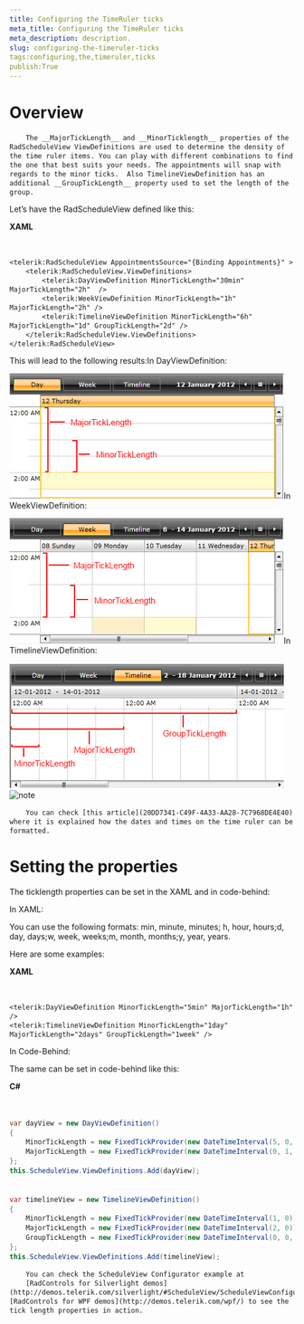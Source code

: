 ```yaml
---
title: Configuring the TimeRuler ticks
meta_title: Configuring the TimeRuler ticks
meta_description: description.
slug: configuring-the-timeruler-ticks
tags:configuring,the,timeruler,ticks
publish:True
---
```



# Overview


        The __MajorTickLength__ and __MinorTicklength__ properties of the RadScheduleView ViewDefinitions are used to determine the density of the time ruler items. You can play with different combinations to find the one that best suits your needs. The appointments will snap with regards to the minor ticks.  Also TimelineViewDefinition has an additional __GroupTickLength__ property used to set the length of the group. 
        

Let’s have the RadScheduleView defined like this:




 __XAML__
    

```XAML


<telerik:RadScheduleView AppointmentsSource="{Binding Appointments}" >
	<telerik:RadScheduleView.ViewDefinitions>
		<telerik:DayViewDefinition MinorTickLength="30min" MajorTickLength="2h"  />
		<telerik:WeekViewDefinition MinorTickLength="1h" MajorTickLength="2h" />
		<telerik:TimelineViewDefinition MinorTickLength="6h" MajorTickLength="1d" GroupTickLength="2d" />
	</telerik:RadScheduleView.ViewDefinitions>
</telerik:RadScheduleView>

```



This will lead to the following results:In DayViewDefinition:
    	

![radscheduleview features timeruler day View](images\radscheduleview_features_timeruler_dayView.png)In WeekViewDefinition:
    	

![radscheduleview features timeruler week View](images\radscheduleview_features_timeruler_weekView.png)In TimelineViewDefinition:

![radscheduleview features timeruler timeline View](images\radscheduleview_features_timeruler_timelineView.png)
    ![note](note.jpg)
    	


    	You can check [this article](20DD7341-C49F-4A33-AA28-7C7968DE4E40) where it is explained how the dates and times on the time ruler can be formatted.
    	

# Setting the properties

The ticklength properties can be set in the XAML and in code-behind:

In XAML:
       

You can use the following formats:
       min,  minute, minutes; h, hour, hours;d, day, days;w, week, weeks;m, month, months;y, year, years.

Here are some examples:




 __XAML__
    

```XAML


<telerik:DayViewDefinition MinorTickLength="5min" MajorTickLength="1h" />				
<telerik:TimelineViewDefinition MinorTickLength="1day" MajorTickLength="2days" GroupTickLength="1week" />

```



In Code-Behind:
       

The same can be set in code-behind like this:




 __C#__
    

```C#


var dayView = new DayViewDefinition()
{
	MinorTickLength = new FixedTickProvider(new DateTimeInterval(5, 0, 0, 0, 0)),
	MajorTickLength = new FixedTickProvider(new DateTimeInterval(0, 1, 0, 0, 0))
};
this.ScheduleView.ViewDefinitions.Add(dayView);


var timelineView = new TimelineViewDefinition()
{
	MinorTickLength = new FixedTickProvider(new DateTimeInterval(1, 0)),
	MajorTickLength = new FixedTickProvider(new DateTimeInterval(2, 0)),
	GroupTickLength = new FixedTickProvider(new DateTimeInterval(0, 0, 1))
};
this.ScheduleView.ViewDefinitions.Add(timelineView);

```




      	You can check the ScheduleView Configurator example at 
      	[RadControls for Silverlight demos](http://demos.telerik.com/silverlight/#ScheduleView/ScheduleViewConfigurator)[RadControls for WPF demos](http://demos.telerik.com/wpf/) to see the tick length properties in action.
      
